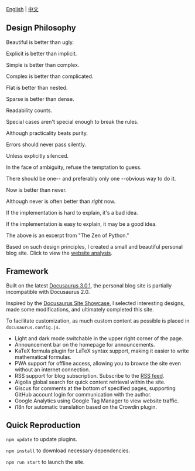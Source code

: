 [English](README.md) | [中文](README_zh.md)

## Design Philosophy

Beautiful is better than ugly.

Explicit is better than implicit.

Simple is better than complex.

Complex is better than complicated.

Flat is better than nested.

Sparse is better than dense.

Readability counts.

Special cases aren't special enough to break the rules.

Although practicality beats purity.

Errors should never pass silently.

Unless explicitly silenced.

In the face of ambiguity, refuse the temptation to guess.

There should be one-- and preferably only one --obvious way to do it.

Now is better than never.

Although never is often better than *right* now.

If the implementation is hard to explain, it's a bad idea.

If the implementation is easy to explain, it may be a good idea.

The above is an excerpt from "The Zen of Python."

Based on such design principles, I created a small and beautiful personal blog site. Click to view the [website analysis](https://pagespeed.web.dev/).

## Framework

Built on the latest [Docusaurus 3.0.1](https://docusaurus.io/), the personal blog site is partially incompatible with Docusaurus 2.0.

Inspired by the [Docusaurus Site Showcase](https://docusaurus.io/showcase), I selected interesting designs, made some modifications, and ultimately completed this site.

To facilitate customization, as much custom content as possible is placed in `docusaurus.config.js`.

- Light and dark mode switchable in the upper right corner of the page.
- Announcement bar on the homepage for announcements.
- KaTeX formula plugin for LaTeX syntax support, making it easier to write mathematical formulas.
- PWA support for offline access, allowing you to browse the site even without an internet connection.
- RSS support for blog subscription. Subscribe to the [RSS feed](https://jiangmiemie.com/blog/rss.xml).
- Algolia global search for quick content retrieval within the site.
- Giscus for comments at the bottom of specified pages, supporting GitHub account login for communication with the author.
- Google Analytics using Google Tag Manager to view website traffic.
- i18n for automatic translation based on the Crowdin plugin.

## Quick Reproduction

`npm update` to update plugins.

`npm install` to download necessary dependencies.

`npm run start` to launch the site.
